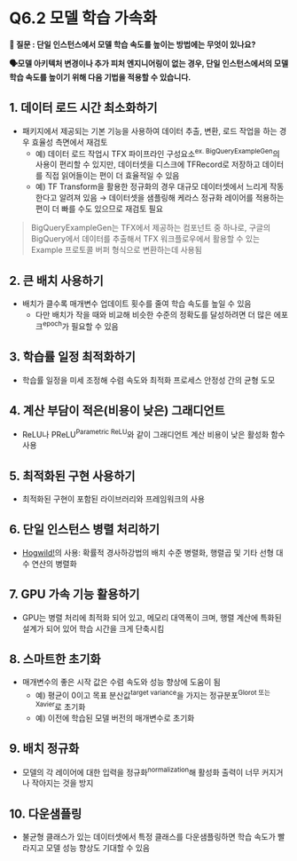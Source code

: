 # Q6.2 모델 학습 가속화

**🙋 질문 : 단일 인스턴스에서 모델 학습 속도를 높이는 방법에는 무엇이 있나요?**

**🗣️모델 아키텍처 변경이나 추가 피처 엔지니어링이 없는 경우, 단일 인스턴스에서의 모델 학습 속도를 높이기 위해 다음 기법을 적용할 수 있습니다.**

## 1. 데이터 로드 시간 최소화하기

- 패키지에서 제공되는 기본 기능을 사용하여 데이터 추출, 변환, 로드 작업을 하는 경우 효율성 측면에서 재검토
  - 예) 데이터 로드 작업시 TFX 파이프라인 구성요소<sup>ex. BigQueryExampleGen</sup>의 사용이 편리할 수 있지만, 데이터셋을 디스크에 TFRecord로 저장하고 데이터를 직접 읽어들이는 편이 더 효율적일 수 있음
  - 예) TF Transform을 활용한 정규화의 경우 대규모 데이터셋에서 느리게 작동한다고 알려져 있음 → 데이터셋을 샘플링해 케라스 정규화 레이어를 적용하는 편이 더 빠를 수도 있으므로 재검토 필요

> BigQueryExampleGen는 TFX에서 제공하는 컴포넌트 중 하나로, 구글의 BigQuery에서 데이터를 추출해서 TFX 워크플로우에서 활용할 수 있는 Example 프로토콜 버퍼 형식으로 변환하는데 사용됨

## 2. 큰 배치 사용하기

- 배치가 클수록 매개변수 업데이트 횟수를 줄여 학습 속도를 높일 수 있음
  - 다만 배치가 작을 때와 비교해 비슷한 수준의 정확도를 달성하려면 더 많은 에포크<sup>epoch</sup>가 필요할 수 있음

## 3. 학습률 일정 최적화하기

- 학습률 일정을 미세 조정해 수렴 속도와 최적화 프로세스 안정성 간의 균형 도모

## 4. 계산 부담이 적은(비용이 낮은) 그래디언트

- ReLU나 PReLU<sup>Parametric ReLU</sup>와 같이 그래디언트 계산 비용이 낮은 활성화 함수 사용

## 5. 최적화된 구현 사용하기

- 최적화된 구현이 포함된 라이브러리와 프레임워크의 사용

## 6. 단일 인스턴스 병렬 처리하기

- [Hogwild!](https://arxiv.org/abs/1106.5730)의 사용: 확률적 경사하강법의 배치 수준 병렬화, 행렬곱 및 기타 선형 대수 연산의 병렬화

## 7. GPU 가속 기능 활용하기

- GPU는 병렬 처리에 최적화 되어 있고, 메모리 대역폭이 크며, 행렬 계산에 특화된 설계가 되어 있어 학습 시간을 크게 단축시킴

## 8. 스마트한 초기화

- 매개변수의 좋은 시작 값은 수렴 속도와 성능 향상에 도움이 됨
  - 예) 평균이 0이고 목표 분산값<sup>target variance</sup>을 가지는 정규분포<sup>Glorot 또는 Xavier</sup>로 초기화
  - 예) 이전에 학습된 모델 버전의 매개변수로 초기화

## 9. 배치 정규화

- 모델의 각 레이어에 대한 입력을 정규화<sup>normalization</sup>해 활성화 출력이 너무 커지거나 작아지는 것을 방지

## 10. 다운샘플링

- 불균형 클래스가 있는 데이터셋에서 특정 클래스를 다운샘플링하면 학습 속도가 빨라지고 모델 성능 향상도 기대할 수 있음
